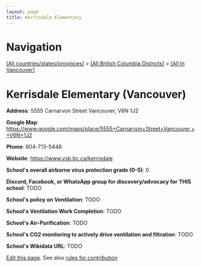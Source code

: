 ```yaml
---
layout: page
title: Kerrisdale Elementary
---
```

# Navigation

[[All countries/states/provinces]](../../..) > [[All British Columbia Districts]](../..) > [[All In Vancouver]](..)

# Kerrisdale Elementary (Vancouver)

**Address**: 5555 Carnarvon Street Vancouver,  V6N 1J2

**Google Map**: <https://www.google.com/maps/place/5555+Carnarvon+Street+Vancouver,++V6N+1J2>

**Phone**: 604-713-5446

**Website**: <https://www.vsb.bc.ca/kerrisdale>

**School's overall airborne virus protection grade (0-5)**: 0

**Discord, Facebook, or WhatsApp group for discovery/advocacy for THIS school**: TODO

**School's policy on Ventilation**: TODO

**School's Ventilation Work Completion**: TODO

**School's Air-Purification**: TODO

**School's CO2 monitoring to actively drive ventilation and filtration**: TODO

**School's Wikidata URL**: TODO


[Edit this page](https://github.com/ventilate-schools/BC/edit/main/./Vancouver/Kerrisdale_Elementary.md). See also [rules for contribution](../../../contribution-rules/)